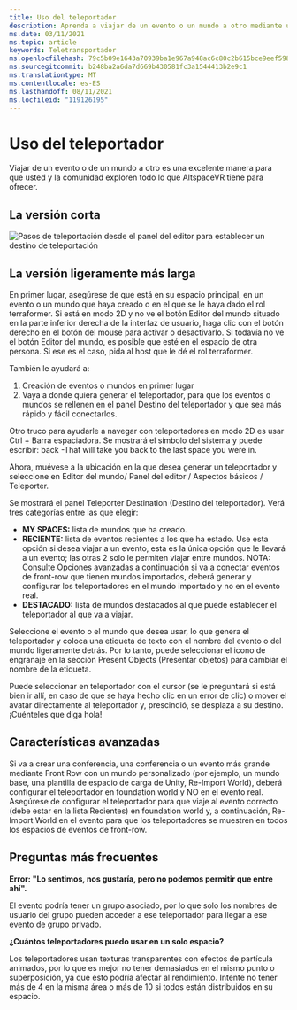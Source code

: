 ```yaml
---
title: Uso del teleportador
description: Aprenda a viajar de un evento o un mundo a otro mediante un teleportador en AltspaceVR.
ms.date: 03/11/2021
ms.topic: article
keywords: Teletransportador
ms.openlocfilehash: 79c5b09e1643a70939ba1e967a948ac6c80c2b615bce9eef598d0e07b7722ea3
ms.sourcegitcommit: b248ba2a6da7d669b430581fc3a1544413b2e9c1
ms.translationtype: MT
ms.contentlocale: es-ES
ms.lasthandoff: 08/11/2021
ms.locfileid: "119126195"
---
```

# <a name="using-the-teleporter"></a>Uso del teleportador

Viajar de un evento o de un mundo a otro es una excelente manera para que usted y la comunidad exploren todo lo que AltspaceVR tiene para ofrecer.

## <a name="the-short-version"></a>La versión corta

![Pasos de teleportación desde el panel del editor para establecer un destino de teleportación](images/teleporter.png)

## <a name="the-slightly-longer-version"></a>La versión ligeramente más larga

En primer lugar, asegúrese de que está en su espacio principal, en un evento o un mundo que haya creado o en el que se le haya dado el rol terraformer. Si está en modo 2D y no ve el botón Editor del mundo situado en la parte inferior derecha de la interfaz de usuario, haga clic con el botón derecho en el botón del mouse para activar o desactivarlo. Si todavía no ve el botón Editor del mundo, es posible que esté en el espacio de otra persona. Si ese es el caso, pida al host que le dé el rol terraformer.

También le ayudará a: 
1. Creación de eventos o mundos en primer lugar
2. Vaya a donde quiera generar el teleportador, para que los eventos o mundos se rellenen en el panel Destino del teleportador y que sea más rápido y fácil conectarlos.

Otro truco para ayudarle a navegar con teleportadores en modo 2D es usar Ctrl + Barra espaciadora. Se mostrará el símbolo del sistema y puede escribir: back -That will take you back to the last space you were in. 

Ahora, muévese a la ubicación en la que desea generar un teleportador y seleccione en Editor del mundo/ Panel del editor / Aspectos básicos / Teleporter.

Se mostrará el panel Teleporter Destination (Destino del teleportador). Verá tres categorías entre las que elegir:

* **MY SPACES:** lista de mundos que ha creado.
* **RECIENTE:** lista de eventos recientes a los que ha estado. Use esta opción si desea viajar a un evento, esta es la única opción que le llevará a un evento; las otras 2 solo le permiten viajar entre mundos. NOTA: Consulte Opciones avanzadas a continuación si va a conectar eventos de front-row que tienen mundos importados, deberá generar y configurar los teleportadores en el mundo importado y no en el evento real.
* **DESTACADO:** lista de mundos destacados al que puede establecer el teleportador al que va a viajar.

Seleccione el evento o el mundo que desea usar, lo que genera el teleportador y coloca una etiqueta de texto con el nombre del evento o del mundo ligeramente detrás. Por lo tanto, puede seleccionar el icono de engranaje en la sección Present Objects (Presentar objetos) para cambiar el nombre de la etiqueta.

Puede seleccionar en teleportador con el cursor (se le preguntará si está bien ir allí, en caso de que se haya hecho clic en un error de clic) o mover el avatar directamente al teleportador y, prescindió, se desplaza a su destino. ¡Cuénteles que diga hola!

## <a name="advanced-features"></a>Características avanzadas

Si va a crear una conferencia, una conferencia o un evento más grande mediante Front Row con un mundo personalizado (por ejemplo, un mundo base, una plantilla de espacio de carga de Unity, Re-Import World), deberá configurar el teleportador en foundation world y NO en el evento real. Asegúrese de configurar el teleportador para que viaje al evento correcto (debe estar en la lista Recientes) en foundation world y, a continuación, Re-Import World en el evento para que los teleportadores se muestren en todos los espacios de eventos de front-row.

## <a name="faqs"></a>Preguntas más frecuentes

**Error: "Lo sentimos, nos gustaría, pero no podemos permitir que entre ahí".**

El evento podría tener un grupo asociado, por lo que solo los nombres de usuario del grupo pueden acceder a ese teleportador para llegar a ese evento de grupo privado.

**¿Cuántos teleportadores puedo usar en un solo espacio?**

Los teleportadores usan texturas transparentes con efectos de partícula animados, por lo que es mejor no tener demasiados en el mismo punto o superposición, ya que esto podría afectar al rendimiento. Intente no tener más de 4 en la misma área o más de 10 si todos están distribuidos en su espacio.